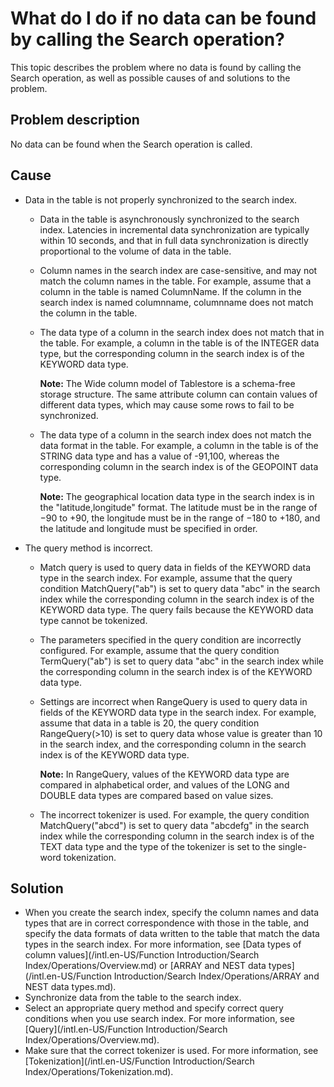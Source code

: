 # What do I do if no data can be found by calling the Search operation?

This topic describes the problem where no data is found by calling the Search operation, as well as possible causes of and solutions to the problem.

## Problem description

No data can be found when the Search operation is called.

## Cause

-   Data in the table is not properly synchronized to the search index.
    -   Data in the table is asynchronously synchronized to the search index. Latencies in incremental data synchronization are typically within 10 seconds, and that in full data synchronization is directly proportional to the volume of data in the table.
    -   Column names in the search index are case-sensitive, and may not match the column names in the table. For example, assume that a column in the table is named ColumnName. If the column in the search index is named columnname, columnname does not match the column in the table.
    -   The data type of a column in the search index does not match that in the table. For example, a column in the table is of the INTEGER data type, but the corresponding column in the search index is of the KEYWORD data type.

        **Note:** The Wide column model of Tablestore is a schema-free storage structure. The same attribute column can contain values of different data types, which may cause some rows to fail to be synchronized.

    -   The data type of a column in the search index does not match the data format in the table. For example, a column in the table is of the STRING data type and has a value of -91,100, whereas the corresponding column in the search index is of the GEOPOINT data type.

        **Note:** The geographical location data type in the search index is in the "latitude,longitude" format. The latitude must be in the range of −90 to +90, the longitude must be in the range of −180 to +180, and the latitude and longitude must be specified in order.

-   The query method is incorrect.
    -   Match query is used to query data in fields of the KEYWORD data type in the search index. For example, assume that the query condition MatchQuery\("ab"\) is set to query data "abc" in the search index while the corresponding column in the search index is of the KEYWORD data type. The query fails because the KEYWORD data type cannot be tokenized.
    -   The parameters specified in the query condition are incorrectly configured. For example, assume that the query condition TermQuery\("ab"\) is set to query data "abc" in the search index while the corresponding column in the search index is of the KEYWORD data type.
    -   Settings are incorrect when RangeQuery is used to query data in fields of the KEYWORD data type in the search index. For example, assume that data in a table is 20, the query condition RangeQuery\(\>10\) is set to query data whose value is greater than 10 in the search index, and the corresponding column in the search index is of the KEYWORD data type.

        **Note:** In RangeQuery, values of the KEYWORD data type are compared in alphabetical order, and values of the LONG and DOUBLE data types are compared based on value sizes.

    -   The incorrect tokenizer is used. For example, the query condition MatchQuery\("abcd"\) is set to query data "abcdefg" in the search index while the corresponding column in the search index is of the TEXT data type and the type of the tokenizer is set to the single-word tokenization.

## Solution

-   When you create the search index, specify the column names and data types that are in correct correspondence with those in the table, and specify the data formats of data written to the table that match the data types in the search index. For more information, see [Data types of column values](/intl.en-US/Function Introduction/Search Index/Operations/Overview.md) or [ARRAY and NEST data types](/intl.en-US/Function Introduction/Search Index/Operations/ARRAY and NEST data types.md).
-   Synchronize data from the table to the search index.
-   Select an appropriate query method and specify correct query conditions when you use search index. For more information, see [Query](/intl.en-US/Function Introduction/Search Index/Operations/Overview.md).
-   Make sure that the correct tokenizer is used. For more information, see [Tokenization](/intl.en-US/Function Introduction/Search Index/Operations/Tokenization.md).

